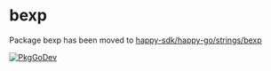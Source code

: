 # bexp

Package bexp has been moved to [happy-sdk/happy-go/strings/bexp](https://github.com/happy-sdk/happy-go/tree/main/strings/bexp)

[![PkgGoDev](https://pkg.go.dev/badge/github.com/mkungla/bexp/v3)](https://pkg.go.dev/github.com/mkungla/bexp/v3)